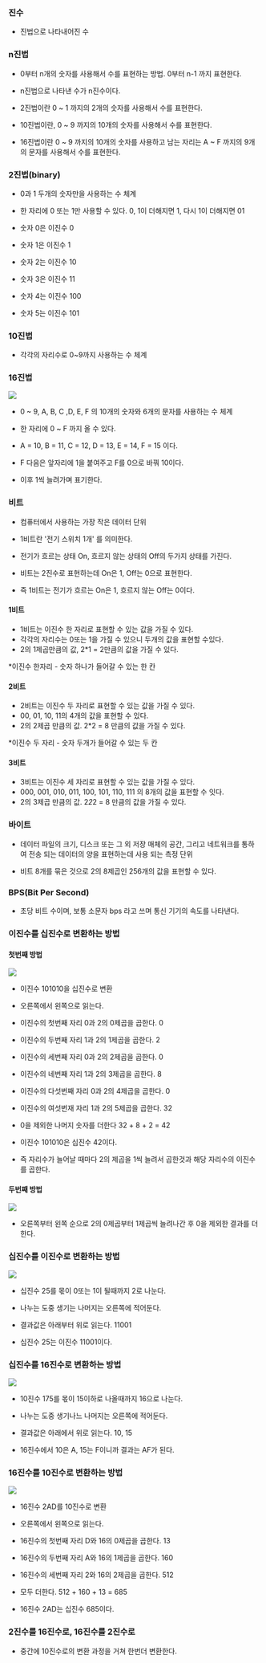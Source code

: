 ### 진수

* 진법으로 나타내어진 수

### n진법

* 0부터 n개의 숫자를 사용해서 수를 표현하는 방법. 0부터 n-1 까지 표현한다.

* n진법으로 나타낸 수가 n진수이다.

* 2진법이란 0 ~ 1 까지의 2개의 숫자를 사용해서 수를 표현한다.

* 10진법이란, 0 ~ 9 까지의 10개의 숫자를 사용해서 수를 표현한다.

* 16진법이란 0 ~ 9 까지의 10개의 숫자를 사용하고 남는 자리는 A ~ F 까지의 9개의 문자를 사용해서 수를 표현한다.

### 2진법(binary)

* 0과 1 두개의 숫자만을 사용하는 수 체계

* 한 자리에 0 또는 1만 사용할 수 있다. 0, 1이 더해지면 1, 다시 1이 더해지면 01

* 숫자 0은 이진수 0

* 숫자 1은 이진수 1

* 숫자 2는 이진수 10

* 숫자 3은 이진수 11
 
* 숫자 4는 이진수 100
 
* 숫자 5는 이진수 101


### 10진법

* 각각의 자리수로 0~9까지 사용하는 수 체계


### 16진법

<img src="https://github.com/pansakr/TIL/assets/118809108/0b61b5b0-62a5-4910-bc4c-dc37a733938a">

* 0 ~ 9, A, B, C ,D, E, F 의 10개의 숫자와 6개의 문자를 사용하는 수 체계

* 한 자리에 0 ~ F 까지 올 수 있다.

* A = 10, B = 11, C = 12, D = 13, E = 14, F = 15 이다.

* F 다음은 앞자리에 1을 붙여주고 F를 0으로 바꿔 10이다.

* 이후 1씩 늘려가며 표기한다.


### 비트

* 컴퓨터에서 사용하는 가장 작은 데이터 단위

* 1비트란 '전기 스위치 1개' 를 의미한다.

* 전기가 흐르는 상태 On, 흐르지 않는 상태의 Off의 두가지 상태를 가진다. 

* 비트는 2진수로 표현하는데 On은 1, Off는 0으로 표현한다.

* 즉 1비트는 전기가 흐르는 On은 1, 흐르지 않는 Off는 0이다.


#### 1비트

* 1비트는 이진수 한 자리로 표현할 수 있는 값을 가질 수 있다.
* 각각의 자리수는 0또는 1을 가질 수 있으니 두개의 값을 표현할 수있다.
* 2의 1제곱만큼의 값, 2*1 = 2만큼의 값을 가질 수 있다.

*이진수 한자리 -  숫자 하나가 들어갈 수 있는 한 칸


#### 2비트

* 2비트는 이진수 두 자리로 표현할 수 있는 값을 가질 수 있다.
* 00, 01, 10, 11의 4개의 값을 표현할 수 있다.
* 2의 2제곱 만큼의 값. 2*2 = 8 만큼의 값을 가질 수 있다.

*이진수 두 자리 - 숫자 두개가 들어갈 수 있는 두 칸


#### 3비트

* 3비트는 이진수 세 자리로 표현할 수 있는 값을 가질 수 있다.
* 000, 001, 010, 011, 100, 101, 110, 111 의 8개의 값을 표현할 수 잇다.
* 2의 3제곱 만큼의 값. 2*2*2 = 8 만큼의 값을 가질 수 있다.


### 바이트

* 데이터 파일의 크기, 디스크 또는 그 외 저장 매체의 공간, 그리고 네트워크를 통하여 전송 되는 데이터의 양을 표현하는데 사용 되는 측정 단위

* 비트 8개를 묶은 것으로 2의 8제곱인 256개의 값을 표현할 수 있다.


### BPS(Bit Per Second)

* 초당 비트 수이며, 보통 소문자 bps 라고 쓰며 통신 기기의 속도를 나타낸다.


### 이진수를 십진수로 변환하는 방법


#### 첫번째 방법

<img src="https://github.com/pansakr/TIL/assets/118809108/522d4293-a1dd-4b97-b7e9-bf502a0489af">


* 이진수 101010을 십진수로 변환

* 오른쪽에서 왼쪽으로 읽는다.

* 이진수의 첫번째 자리 0과 2의 0제곱을 곱한다. 0

* 이진수의 두번째 자리 1과 2의 1제곱을 곱한다. 2

* 이진수의 세번째 자리 0과 2의 2제곱을 곱한다. 0

* 이진수의 네번째 자리 1과 2의 3제곱을 곱한다. 8

* 이진수의 다섯번째 자리 0과 2의 4제곱을 곱한다. 0

* 이진수의 여섯번재 자리 1과 2의 5제곱을 곱한다. 32

* 0을 제외한 나머지 숫자를 더한다 32 + 8 + 2 = 42

* 이진수 101010은 십진수 42이다.

* 즉 자리수가 늘어날 때마다 2의 제곱을 1씩 늘려서 곱한것과 해당 자리수의 이진수를 곱한다.


#### 두번째 방법

<img src="https://github.com/pansakr/TIL/assets/118809108/4e925bef-f29a-4303-b98e-6b8cacb97d0f">


* 오른쪽부터 왼쪽 순으로 2의 0제곱부터 1제곱씩 늘려나간 후 0을 제외한 결과를 더한다.


### 십진수를 이진수로 변환하는 방법

<img src="https://github.com/pansakr/TIL/assets/118809108/e4b01c67-6de5-40a0-ba9a-c552fcd95b65">


* 십진수 25를 몫이 0또는 1이 될때까지 2로 나눈다.

* 나누는 도중 생기는 나머지는 오른쪽에 적어둔다.

* 결과값은 아래부터 위로 읽는다. 11001

* 십진수 25는 이진수 11001이다.


### 십진수를 16진수로 변환하는 방법

<img src="https://github.com/pansakr/TIL/assets/118809108/acb52c30-fe74-4855-83a9-8f08ded7a855">


* 10진수 175를 몫이 15이하로 나올때까지 16으로 나눈다.

* 나누는 도중 생기나느 나머지는 오른쪽에 적어둔다.

* 결과값은 아래에서 위로 읽는다. 10, 15

* 16진수에서 10은 A, 15는 F이니까 결과는 AF가 된다.


### 16진수를 10진수로 변환하는 방법

<img src="https://github.com/pansakr/TIL/assets/118809108/0089e9c3-07af-4729-bc4d-b037ab885c41">

* 16진수 2AD를 10진수로 변환

* 오른쪽에서 왼쪽으로 읽는다.

* 16진수의 첫번째 자리 D와 16의 0제곱을 곱한다. 13

* 16진수의 두번째 자리 A와 16의 1제곱을 곱한다. 160

* 16진수의 세번째 자리 2와 16의 2제곱을 곱한다. 512

* 모두 더한다. 512 + 160 + 13 = 685

* 16진수 2AD는 십진수 685이다.


### 2진수를 16진수로, 16진수를 2진수로

* 중간에 10진수로의 변환 과정을 거쳐 한번더 변환한다.



